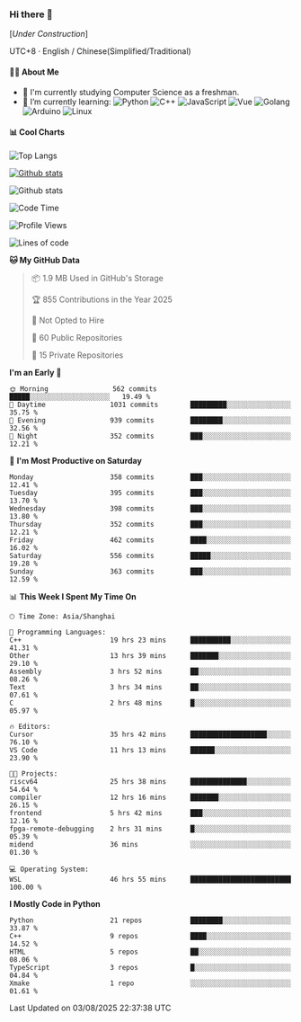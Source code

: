 ### Hi there 👋

\[*Under Construction*\]

UTC+8 · English / Chinese(Simplified/Traditional)

<!--
**NoNormalCreeper/NoNormalCreeper** is a ✨ _special_ ✨ repository because its `README.md` (this file) appears on your GitHub profile.

Here are some ideas to get you started:

- 🔭 I’m currently working on ...
- 🌱 I’m currently learning ...
- 👯 I’m looking to collaborate on ...
- 🤔 I’m looking for help with ...
- 💬 Ask me about ...
- 📫 How to reach me: ...
- 😄 Pronouns: ...
- ⚡ Fun fact: ...
-->

#### 👩‍💻 About Me

- 🏫 I'm currently studying Computer Science as a freshman.
- 🌱 I’m currently learning: 
![Python](https://img.shields.io/badge/-Python-blue?style=flat-square&logo=Python&logoColor=fff)
![C++](https://img.shields.io/badge/-C%2B%2B-00599C?style=flat-square&logo=C%2B%2B&logoColor=fff)
![JavaScript](https://img.shields.io/badge/-JavaScript-ffca18?style=flat-square&logo=JavaScript&logoColor=fff)
![Vue](https://img.shields.io/badge/-Vue-4FC08D?style=flat-square&logo=Vue.js&logoColor=fff)
![Golang](https://img.shields.io/badge/-Go-007d9c?style=flat-square&logo=Go&logoColor=fff)
![Arduino](https://img.shields.io/badge/-Arduino-00979D?style=flat-square&logo=Arduino&logoColor=fff)
![Linux](https://img.shields.io/badge/-Linux-FCC624?style=flat-square&logo=Linux&logoColor=fff)

#### 📊 Cool Charts

![Top Langs](https://readme-stats-zeta-six.vercel.app/api/top-langs/?username=NoNormalCreeper&layout=compact)

[![Github stats](https://readme-stats-zeta-six.vercel.app/api?username=NoNormalCreeper&show=reviews,discussions_started,discussions_answered,prs_merged,prs_merged_percentage)](https://github.com/anuraghazra/github-readme-stats)

![Github stats](https://github-profile-trophy.vercel.app/?username=NoNormalCreeper)


<!--START_SECTION:waka-->
![Code Time](http://img.shields.io/badge/Code%20Time-737%20hrs%2036%20mins-blue)

![Profile Views](http://img.shields.io/badge/Profile%20Views-0-blue)

![Lines of code](https://img.shields.io/badge/From%20Hello%20World%20I%27ve%20Written-4.2%20million%20lines%20of%20code-blue)

**🐱 My GitHub Data** 

> 📦 1.9 MB Used in GitHub's Storage 
 > 
> 🏆 855 Contributions in the Year 2025
 > 
> 🚫 Not Opted to Hire
 > 
> 📜 60 Public Repositories 
 > 
> 🔑 15 Private Repositories 
 > 
**I'm an Early 🐤** 

```text
🌞 Morning                562 commits         █████░░░░░░░░░░░░░░░░░░░░   19.49 % 
🌆 Daytime                1031 commits        █████████░░░░░░░░░░░░░░░░   35.75 % 
🌃 Evening                939 commits         ████████░░░░░░░░░░░░░░░░░   32.56 % 
🌙 Night                  352 commits         ███░░░░░░░░░░░░░░░░░░░░░░   12.21 % 
```
📅 **I'm Most Productive on Saturday** 

```text
Monday                   358 commits         ███░░░░░░░░░░░░░░░░░░░░░░   12.41 % 
Tuesday                  395 commits         ███░░░░░░░░░░░░░░░░░░░░░░   13.70 % 
Wednesday                398 commits         ███░░░░░░░░░░░░░░░░░░░░░░   13.80 % 
Thursday                 352 commits         ███░░░░░░░░░░░░░░░░░░░░░░   12.21 % 
Friday                   462 commits         ████░░░░░░░░░░░░░░░░░░░░░   16.02 % 
Saturday                 556 commits         █████░░░░░░░░░░░░░░░░░░░░   19.28 % 
Sunday                   363 commits         ███░░░░░░░░░░░░░░░░░░░░░░   12.59 % 
```


📊 **This Week I Spent My Time On** 

```text
🕑︎ Time Zone: Asia/Shanghai

💬 Programming Languages: 
C++                      19 hrs 23 mins      ██████████░░░░░░░░░░░░░░░   41.31 % 
Other                    13 hrs 39 mins      ███████░░░░░░░░░░░░░░░░░░   29.10 % 
Assembly                 3 hrs 52 mins       ██░░░░░░░░░░░░░░░░░░░░░░░   08.26 % 
Text                     3 hrs 34 mins       ██░░░░░░░░░░░░░░░░░░░░░░░   07.61 % 
C                        2 hrs 48 mins       █░░░░░░░░░░░░░░░░░░░░░░░░   05.97 % 

🔥 Editors: 
Cursor                   35 hrs 42 mins      ███████████████████░░░░░░   76.10 % 
VS Code                  11 hrs 13 mins      ██████░░░░░░░░░░░░░░░░░░░   23.90 % 

🐱‍💻 Projects: 
riscv64                  25 hrs 38 mins      ██████████████░░░░░░░░░░░   54.64 % 
compiler                 12 hrs 16 mins      ███████░░░░░░░░░░░░░░░░░░   26.15 % 
frontend                 5 hrs 42 mins       ███░░░░░░░░░░░░░░░░░░░░░░   12.16 % 
fpga-remote-debugging    2 hrs 31 mins       █░░░░░░░░░░░░░░░░░░░░░░░░   05.39 % 
midend                   36 mins             ░░░░░░░░░░░░░░░░░░░░░░░░░   01.30 % 

💻 Operating System: 
WSL                      46 hrs 55 mins      █████████████████████████   100.00 % 
```

**I Mostly Code in Python** 

```text
Python                   21 repos            ████████░░░░░░░░░░░░░░░░░   33.87 % 
C++                      9 repos             ████░░░░░░░░░░░░░░░░░░░░░   14.52 % 
HTML                     5 repos             ██░░░░░░░░░░░░░░░░░░░░░░░   08.06 % 
TypeScript               3 repos             █░░░░░░░░░░░░░░░░░░░░░░░░   04.84 % 
Xmake                    1 repo              ░░░░░░░░░░░░░░░░░░░░░░░░░   01.61 % 
```




 Last Updated on 03/08/2025 22:37:38 UTC
<!--END_SECTION:waka-->

